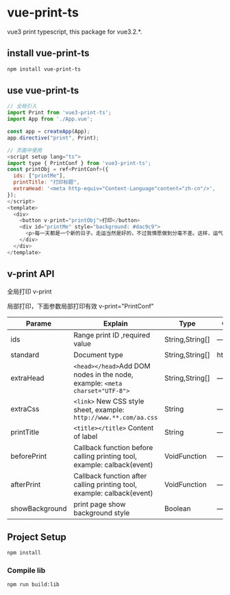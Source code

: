 # vue-print-ts

vue3 print typescript, this package for vue3.2.*.

## install vue-print-ts 

```sh
npm install vue-print-ts
```

## use vue-print-ts 

```javascript
// 全局引入
import Print from 'vue3-print-ts';
import App from './App.vue';

const app = createApp(App);
app.directive("print", Print);
```

```javascript
// 页面中使用
<script setup lang="ts">
import type { PrintConf } from 'vue3-print-ts';
const printObj = ref<PrintConf>({
  ids: ["printMe"],
  printTitle: "打印标题",
  extraHead: '<meta http-equiv="Content-Language"content="zh-cn"/>',
});
</script>
<template>
  <div>
    <button v-print="printObj">打印</button>
    <div id="printMe" style="background: #dac9c9">
      <p>每一天都是一个新的日子。走运当然是好的，不过我情愿做到分毫不差。这样，运气来的时候，你就有所准备了。</p>
    </div>
  </div>
</template>
```

## v-print API
全局打印
v-print

局部打印，下面参数局部打印有效
v-print="PrintConf" 

| Parame                    | Explain                                                                        | Type              | OptionalValue         | DefaultValue |
| ------------------------- | ------------------------------------------------------------------------------ | ----------------- | --------------------- | ------------ |
| ids                       | Range print ID ,required value                                                 | String,String[]   | —                     | —            |
| standard                  | Document type                                                                  | String,String[]   | html5/loose/strict    | html5        |
| extraHead                 | `<head></head>`Add DOM nodes in the node, example: `<meta charset="UTF-8">`    | String,String[]   | —                     | —            |
| extraCss                  | `<link>` New CSS style sheet, example: `http://www.**.com/aa.css`              | String            | —                     | -            |
| printTitle                | `<title></title>` Content of label                                             | String            | —                     | -            |
| beforePrint               | Callback function before calling printing tool, example: calback(event)        | VoidFunction      | —                     | -            |
| afterPrint                | Callback function after calling printing tool, example: calback(event)         | VoidFunction      | —                     | -            |
| showBackground            | print page show background style                                               | Boolean           | —                     | false        |


## Project Setup

```sh
npm install
```

### Compile lib

```sh
npm run build:lib
```
